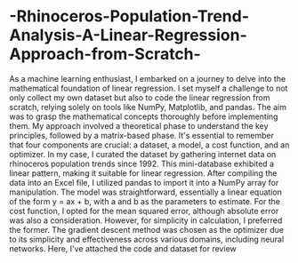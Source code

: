 # -Rhinoceros-Population-Trend-Analysis-A-Linear-Regression-Approach-from-Scratch-


As a machine learning enthusiast, I embarked on a journey to delve into the mathematical foundation of linear regression. I set myself a challenge to not only collect my own dataset but also to code the linear regression from scratch, relying solely on tools like NumPy, Matplotlib, and pandas. The aim was to grasp the mathematical concepts thoroughly before implementing them. My approach involved a theoretical phase to understand the key principles, followed by a matrix-based phase. It's essential to remember that four components are crucial: a dataset, a model, a cost function, and an optimizer. In my case, I curated the dataset by gathering internet data on rhinoceros population trends since 1992. This mini-database exhibited a linear pattern, making it suitable for linear regression. After compiling the data into an Excel file, I utilized pandas to import it into a NumPy array for manipulation. The model was straightforward, essentially a linear equation of the form y = ax + b, with a and b as the parameters to estimate. For the cost function, I opted for the mean squared error, although absolute error was also a consideration. However, for simplicity in calculation, I preferred the former. The gradient descent method was chosen as the optimizer due to its simplicity and effectiveness across various domains, including neural networks. Here, I've attached the code and dataset for review

